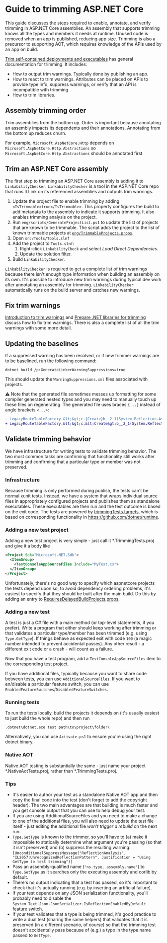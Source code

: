 # Guide to trimming ASP.NET Core

This guide discusses the steps required to enable, annotate, and verify trimming in ASP.NET Core assemblies. An assembly that supports trimming knows all the types and members it needs at runtime. Unused code is removed when an app is published, reducing app size. Trimming is also a precursor to supporting AOT, which requires knowledge of the APIs used by an app on build.

[Trim self-contained deployments and executables](https://learn.microsoft.com/dotnet/core/deploying/trimming/trim-self-contained) has general documentation for trimming. It includes:

* How to output trim warnings. Typically done by publishing an app.
* How to react to trim warnings. Attributes can be placed on APIs to provide type info, suppress warnings, or verify that an API is incompatible with trimming.
* How to trim libraries.

## Assembly trimming order

Trim assemblies from the bottom up. Order is important because annotating an assembly impacts its dependents and their annotations. Annotating from the bottom up reduces churn.

For example, `Microsoft.AspNetCore.Http` depends on `Microsoft.AspNetCore.Http.Abstractions` so `Microsoft.AspNetCore.Http.Abstractions` should be annotated first.

## Trim an ASP.NET Core assembly

The first step to trimming an ASP.NET Core assembly is adding it to `LinkabilityChecker`. `LinkabilityChecker` is a tool in the ASP.NET Core repo that runs ILLink on its referenced assemblies and outputs trim warnings.

1. Update the project file to enable trimming by adding `<IsTrimmable>true</IsTrimmable>`. This property configures the build to add metadata to the assembly to indicate it supports trimming. It also enables trimming analysis on the project.
2. Run `eng/scripts/GenerateProjectList.ps1` to update the list of projects that are known to be trimmable. The script adds the project to the list of known trimmable projects at [`eng/TrimmableProjects.props`](../eng/TrimmableProjects.props).
3. Open `src/Tools/Tools.slnf`
4. Add the project to `Tools.slnf`:
    1. Right-click `LinkabilityCheck` and select *Load Direct Dependencies*.
    2. Update the solution filter.
5. Build `LinkabilityChecker`.

`LinkabilityChecker` is required to get a complete list of trim warnings because there isn't enough type information when building an assembly on its own. It's possible to introduce new trim warnings during typical dev work after annotating an assembly for trimming. `LinkabilityChecker` automatically runs on the build server and catches new warnings.

## Fix trim warnings

[Introduction to trim warnings](https://learn.microsoft.com/en-us/dotnet/core/deploying/trimming/fixing-warnings) and [Prepare .NET libraries for trimming](https://learn.microsoft.com/dotnet/core/deploying/trimming/prepare-libraries-for-trimming) discuss how to fix trim warnings. There is also a complete list of all the trim warnings with some more detail.

## Updating the baselines

If a suppressed warning has been resolved, or if new trimmer warnings are to be baselined, run the following command:

```
dotnet build /p:GenerateLinkerWarningSuppressions=true
```

This should update the `WarningSuppressions.xml` files associated with projects.

⚠️ Note that the generated file sometimes messes up formatting for some compiler generated nested types and you may need to manually touch up these files on regenerating. The generated file uses braces `{...}` instead of angle brackets `<...>`:

```diff
- LegacyRouteTableFactory.&lt;&gt;c.{Create}b__2_1(System.Reflection.Assembly)
+ LegacyRouteTableFactory.&lt;&gt;c.&lt;Create&gt;b__2_1(System.Reflection.Assembly)
```

## Validate trimming behavior

We have infrastructure for writing tests to validate trimming behavior.
The two most common tasks are confirming that functionality still works after trimming and confirming that a particular type or member was not preserved.

### Infrastructure

Because trimming is only performed during publish, the tests can't be normal xunit tests.
Instead, we have a system that wraps individual source files in appropriately configured projects and publishes them as standalone executables.
These executables are then run and the test outcome is based on the exit code.
The tests are powered by [trimmingTests.targets](../eng/testing/linker/trimmingTests.targets), which is based on corresponding functionality in https://github.com/dotnet/runtime.

### Adding a new test project

Adding a new test project is very simple - just call it *.TrimmingTests.proj and give it a body like
```xml
<Project Sdk="Microsoft.NET.Sdk">
  <ItemGroup>
    <TestConsoleAppSourceFiles Include="MyTest.cs">
  </ItemGroup>
</Project>
```

Unfortunately, there's no good way to specify which aspnetcore projects the tests depend upon so, to avoid dependency ordering problems, it's easiest to specify that they should be built after the main build.
Do this by adding an entry to [RequiresDelayedBuildProjects.props](../eng/RequiresDelayedBuildProjects.props).

### Adding a new test

A test is just a C# file with a main method (or top-level statements, if you prefer).
Write a program that either should keep working after trimming or that validates a particular type/member has been trimmed (e.g. using `Type.GetType`).
If things behave as expected exit with code `100` (a magic number intended to prevent accidental passes).
Any other result - a different exit code or a crash - will count as a failure.

Now that you have a test program, add a `TestConsoleAppSourceFiles` item to the corresponding test project.

If you have additional files, typically because you want to share code between tests, you can use `AdditionalSourceFiles`.
If you want to en/disable a particular feature switch, you can use `EnabledFeatureSwitches`/`DisabledFeatureSwitches`.

### Running tests

To run the tests locally, build the projects it depends on (it's usually easiest to just build the whole repo) and then run
```
.dotnet\dotnet.exe test path\to\project\folder\
```

Alternatively, you can use `Activate.ps1` to ensure you're using the right dotnet binary.

### Native AOT

Native AOT testing is substantially the same - just name your project *.NativeAotTests.proj, rather than *.TrimmingTests.proj.

### Tips

- It's easier to author your test as a standalone Native AOT app and then copy the final code into the test (don't forget to add the copyright header).
  The two main advantages are that building is much faster and you get console output that you can use to help debug your test.
- If you are using AdditionalSourceFiles and you need to make a change to one of the additional files, you will also need to update the test file itself - just editing the additional file _won't trigger a rebuild_ on the next run.
- `Type.GetType` is known to the trimmer, so you'll have to (a) make it impossible to statically determine what argument you're passing (so that it isn't preserved) and (b) suppress the resulting warning: `[UnconditionalSuppressMessage("ReflectionAnalysis", "IL2057:UnrecognizedReflectionPattern", Justification = "Using GetType to test trimming")]`
- Pass an assembly-qualified name (`"ns.type, assembly.name"`) to `Type.GetType` as it searches only the executing assembly and corlib by default.
- There's no output indicating that a test has passed, so it's important to check that it's actually running (e.g. by inserting an artificial failure).
- If your test depends on any JSON serialization functionality, you'll probably need to disable the `System.Text.Json.JsonSerializer.IsReflectionEnabledByDefault` feature switch.
- If your test validates that a type is being trimmed, it's good practice to write a dual test (sharing the same helpers) that validates that it is preserved (in a different scenario, of course) so that the trimming test doesn't accidentally pass because of (e.g.) a typo in the type name passed to `GetType`.
